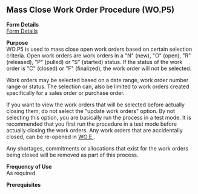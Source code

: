 ##  Mass Close Work Order Procedure (WO.P5)

<PageHeader />

**Form Details**  
[ Form Details ](WO-P5-1/README.md)   

**Purpose**  
WO.P5 is used to mass close open work orders based on certain selection
criteria. Open work orders are work orders in a "N" (new), "O" (open), "R"
(released), "P" (pulled) or "S" (started) status. If the status of the work
order is "C" (closed) or "F" (finalized), the work order will not be selected.  
  
Work orders may be selected based on a date range, work order number range or
status. The selection can, also be limited to work orders created specifically
for a sales order or purchase order.  
  
If you want to view the work orders that will be selected before actually closing them, do not select the "update work orders" option. By not selecting this option, you are basically run the process in a test mode. It is recommended that you first run the procedure in a test mode before actually closing the work orders. Any work orders that are accidentally closed, can be re-opened in [ WO.E ](../../../../rover/AP-OVERVIEW/AP-ENTRY/AP-E/CHECKS-E/AP-CONTROL/GLCHART-E/GLCHART-E-1/GLCHART-R2/WO-CONTROL/WO-E) .   
  
Any shortages, commitments or allocations that exist for the work orders being
closed will be removed as part of this process.

**Frequency of Use**  
As required.

**Prerequisites**  

<badge text= "Version 8.10.57" vertical="middle" />

<PageFooter />